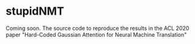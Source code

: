 # stupidNMT

Coming soon. The source code to reproduce the results in the ACL 2020 paper "Hard-Coded Gaussian Attention for Neural Machine Translation"
